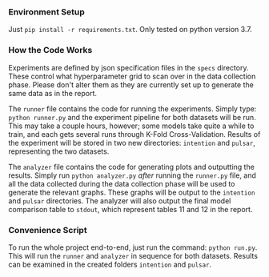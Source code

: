 ### Environment Setup
Just `pip install -r requirements.txt`. Only tested on python version 3.7.


### How the Code Works
Experiments are defined by json specification files in the `specs` directory. These control what hyperparameter grid to scan over in the data collection phase. Please don't alter them as they are currently set up to generate the same data as in the report.

The `runner` file contains the code for running the experiments. Simply type:
`python runner.py` and the experiment pipeline for both datasets will be run. This may take a couple hours, however; some models take quite a while to train, and each gets several runs through K-Fold Cross-Validation.
Results of the experiment will be stored in two new directories: `intention` and `pulsar`, representing the two datasets.

The `analyzer` file contains the code for generating plots and outputting the results. Simply run `python analyzer.py` _after_ running the `runner.py` file, and all the data collected during the data collection phase will be used to generate the relevant graphs. These graphs will be output to the `intention` and `pulsar` directories. The analyzer will also output the final model comparison table to `stdout`, which represent tables 11 and 12 in the report.

### Convenience Script
To run the whole project end-to-end, just run the command:
`python run.py`. This will run the `runner` and `analyzer` in sequence for both datasets. Results can be examined in the created folders `intention` and `pulsar`.
